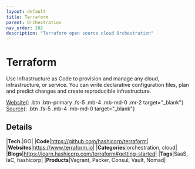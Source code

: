 ```yaml
---
layout: default
title: Terraform
parent: Orchestration
nav_order: 202
description: "Terraform open source cloud Orchestration"
---
```


# Terraform

Use Infrastructure as Code to provision and manage any cloud, infrastructure, or service. You can write declarative configuration files, plan and predict changes and create reproducible infrastructure.

[Website](https://www.terraform.io/){: .btn .btn-primary .fs-5 .mb-4 .mb-md-0 .mr-2 target="_blank"}
[Source](https://github.com/hashicorp/terraform){: .btn .fs-5 .mb-4 .mb-md-0 target="_blank"}

## Details

|**Tech.**|GO|
|**Code**|https://github.com/hashicorp/terraform|
|**Websites**|https://www.terraform.io|
|**Categories**|orchestration, cloud|
|**Blogs**|https://learn.hashicorp.com/terraform#getting-started|
|**Tags**|SaaS, IaC, hashicorp|
|**Products**|Vagrant, Packer, Consul, Vault, Nomad|
